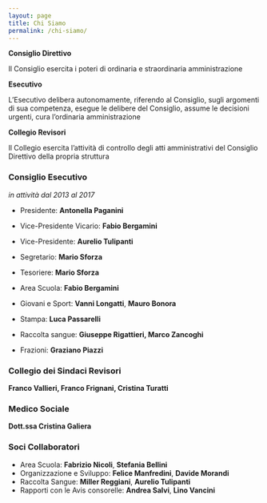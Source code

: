 ```yaml
---
layout: page
title: Chi Siamo
permalink: /chi-siamo/
---
```

**Consiglio Direttivo**

Il Consiglio esercita i poteri di ordinaria e straordinaria amministrazione

**Esecutivo**

L’Esecutivo delibera autonomamente, riferendo al Consiglio, sugli argomenti di sua competenza, esegue le delibere del Consiglio, assume le decisioni urgenti,  cura l’ordinaria amministrazione

**Collegio Revisori**

Il Collegio esercita l’attività di controllo degli atti amministrativi del Consiglio Direttivo della propria struttura

### Consiglio Esecutivo
*in attività dal 2013 al 2017*

* Presidente: **Antonella Paganini**
* Vice-Presidente Vicario: **Fabio Bergamini**
* Vice-Presidente: **Aurelio Tulipanti**
* Segretario: **Mario Sforza**
* Tesoriere: **Mario Sforza**

* Area Scuola: **Fabio Bergamini**
* Giovani e Sport: **Vanni Longatti**, **Mauro Bonora**
* Stampa: **Luca Passarelli**
* Raccolta sangue: **Giuseppe Rigattieri, Marco Zancoghi**
* Frazioni: **Graziano Piazzi**

### Collegio dei Sindaci Revisori 
**Franco Vallieri, Franco Frignani, Cristina Turatti**

### Medico Sociale 
**Dott.ssa Cristina Galiera**	

### Soci Collaboratori

* Area Scuola: **Fabrizio Nicoli**, **Stefania Bellini**
* Organizzazione e Sviluppo: **Felice Manfredini**, **Davide Morandi**
* Raccolta Sangue: **Miller Reggiani**, **Aurelio Tulipanti**
* Rapporti con le Avis consorelle: **Andrea Salvi**, **Lino Vancini**
